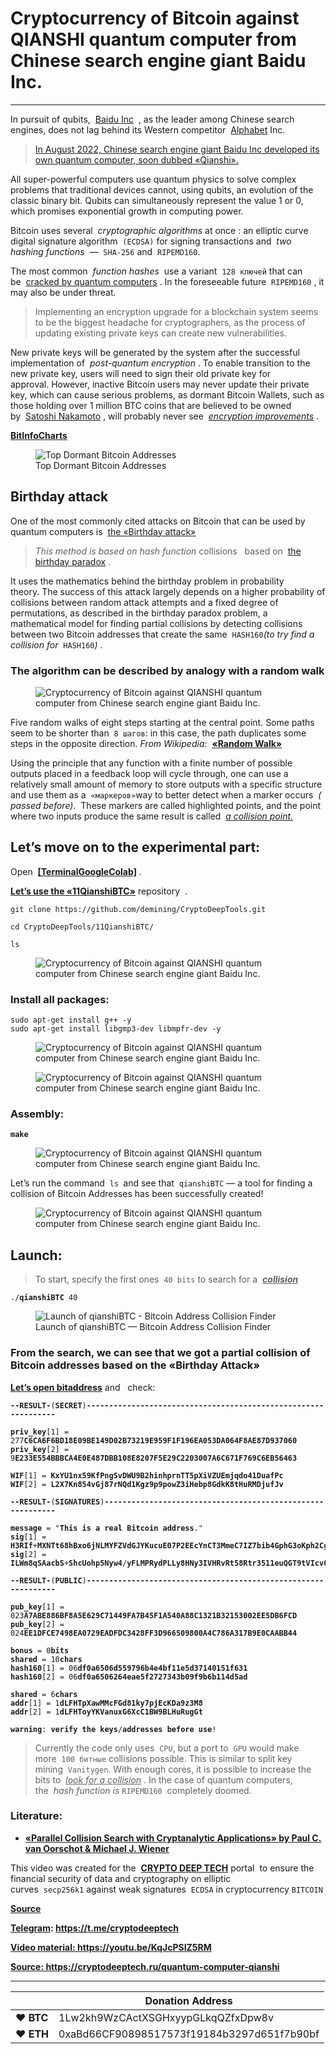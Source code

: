 # Cryptocurrency of Bitcoin against QIANSHI quantum computer from Chinese search engine giant Baidu Inc.

---


<p>In pursuit of qubits,&nbsp;&nbsp;<a href="https://en.wikipedia.org/wiki/Baidu">Baidu Inc</a>&nbsp;&nbsp;, as the leader among Chinese search engines, does not lag behind its Western competitor&nbsp;&nbsp;<a href="https://en.wikipedia.org/wiki/Alphabet_Inc.">Alphabet</a>&nbsp;Inc.</p>



<blockquote class="wp-block-quote"><p><a href="https://www.reuters.com/technology/chinas-baidu-reveals-its-first-quantum-computer-called-qianshi-2022-08-25/" target="_blank" rel="noreferrer noopener">In August 2022, Chinese search engine giant Baidu Inc developed its own quantum computer, soon dubbed «Qianshi».</a></p></blockquote>



<p>All super-powerful computers use quantum physics to solve complex problems that traditional devices cannot, using qubits, an evolution of the classic binary bit.&nbsp;Qubits can simultaneously represent the value 1 or 0, which promises exponential growth in computing power.</p>



<p>Bitcoin uses several&nbsp;&nbsp;<em>cryptographic algorithms</em>&nbsp;at once : an elliptic curve digital signature algorithm&nbsp;&nbsp;<code>(ECDSA)</code>&nbsp;for signing transactions and&nbsp;&nbsp;<em>two hashing functions</em>&nbsp;&nbsp;—&nbsp;&nbsp;<code>SHA-256</code>&nbsp;and&nbsp;&nbsp;<code>RIPEMD160</code>.</p>



<p>The most common&nbsp;&nbsp;<em>function hashes</em>&nbsp;&nbsp;use a variant&nbsp;&nbsp;<code>128 ключей</code>&nbsp;that can be&nbsp;&nbsp;<a href="https://www.cnet.com/science/quantum-hackers-could-break-bitcoin-in-minutes-but-dont-panic-just-yet/" target="_blank" rel="noreferrer noopener"><u>cracked by quantum computers</u></a>&nbsp;.&nbsp;In the foreseeable future&nbsp;&nbsp;<code>RIPEMD160</code>&nbsp;, it may also be under threat.</p>



<blockquote class="wp-block-quote"><p>Implementing an encryption upgrade for a blockchain system seems to be the biggest headache for cryptographers, as the process of updating existing private keys can create new vulnerabilities.</p></blockquote>



<p>New private keys will be generated by the system after the successful implementation of&nbsp;&nbsp;<em>post-quantum encryption</em>&nbsp;.&nbsp;To enable transition to the new private key, users will need to sign their old private key for approval.&nbsp;However, inactive Bitcoin users may never update their private key, which can cause serious problems, as dormant Bitcoin Wallets, such as those holding over 1 million BTC coins that are believed to be owned by&nbsp;&nbsp;<a href="https://en.wikipedia.org/wiki/Satoshi_Nakamoto" target="_blank" rel="noreferrer noopener"><u>Satoshi Nakamoto</u></a>&nbsp;, will probably never see&nbsp;&nbsp;<em><u>encryption improvements</u></em>&nbsp;.</p>



<p><strong><a href="https://bitinfocharts.com/top-100-dormant_7y-bitcoin-addresses.html" target="_blank" rel="noreferrer noopener">BitInfoCharts</a></strong></p>



<figure class="wp-block-image"><img src="./Cryptocurrency of Bitcoin against QIANSHI quantum computer from Chinese search engine giant Baidu Inc CRYPTO DEEP TECH_files/1c6d1f895ca8b4d2f9243e83037e4af3.png" alt="Top Dormant Bitcoin Addresses" title="Top Dormant Bitcoin Addresses"><figcaption>Top Dormant Bitcoin Addresses</figcaption></figure>



<h2>Birthday attack</h2>



<p>One of the most commonly cited attacks on Bitcoin that can be used by quantum computers is&nbsp;&nbsp;<a href="https://ru.wikipedia.org/wiki/%D0%90%D1%82%D0%B0%D0%BA%D0%B0_%C2%AB%D0%B4%D0%BD%D0%B5%D0%B9_%D1%80%D0%BE%D0%B6%D0%B4%D0%B5%D0%BD%D0%B8%D1%8F%C2%BB" target="_blank" rel="noreferrer noopener"><u>the «Birthday attack»</u></a></p>



<blockquote class="wp-block-quote"><p><em>This method is based on hash function</em>&nbsp;collisions&nbsp;&nbsp;&nbsp;based on&nbsp;&nbsp;<a href="https://ru.wikipedia.org/wiki/%D0%9F%D0%B0%D1%80%D0%B0%D0%B4%D0%BE%D0%BA%D1%81_%D0%B4%D0%BD%D0%B5%D0%B9_%D1%80%D0%BE%D0%B6%D0%B4%D0%B5%D0%BD%D0%B8%D1%8F" target="_blank" rel="noreferrer noopener"><u>the birthday paradox</u></a>&nbsp;.</p></blockquote>



<p>It uses the mathematics behind the birthday problem in probability theory.&nbsp;The success of this attack largely depends on a higher probability of collisions between random attack attempts and a fixed degree of permutations, as described in the birthday paradox problem, a mathematical model for finding partial collisions by detecting collisions between two Bitcoin addresses that create the same&nbsp;&nbsp;<code>HASH160</code><em>(to try find a collision for&nbsp;&nbsp;</em><code>HASH160</code><em>)</em>&nbsp;.</p>



<h3>The algorithm can be described by analogy with a random walk</h3>



<figure class="wp-block-image"><img src="./Cryptocurrency of Bitcoin against QIANSHI quantum computer from Chinese search engine giant Baidu Inc CRYPTO DEEP TECH_files/372730732a524eceb6abf2c43d6d4066.gif" alt="Cryptocurrency of Bitcoin against QIANSHI quantum computer from Chinese search engine giant Baidu Inc."></figure>



<p>Five random walks of eight steps starting at the central point.&nbsp;Some paths seem to be shorter than&nbsp;&nbsp;<code>8 шагов</code>: in this case, the path duplicates some steps in the opposite direction.&nbsp;<em>From Wikipedia:&nbsp;&nbsp;</em><a href="https://ru.wikipedia.org/wiki/%D0%A1%D0%BB%D1%83%D1%87%D0%B0%D0%B9%D0%BD%D0%BE%D0%B5_%D0%B1%D0%BB%D1%83%D0%B6%D0%B4%D0%B0%D0%BD%D0%B8%D0%B5" target="_blank" rel="noreferrer noopener"><strong><u>«Random Walk»</u></strong></a></p>



<p>Using the principle that any function with a finite number of possible outputs placed in a feedback loop will cycle through, one can use a relatively small amount of memory to store outputs with a specific structure and use them as a&nbsp;&nbsp;<code>«маркеров»</code>way to better detect when a marker occurs&nbsp;&nbsp;<em>( passed before).&nbsp;</em>&nbsp;These markers are called highlighted points, and the point where two inputs produce the same result is called&nbsp;&nbsp;<em><u>a collision point.</u></em></p>



<h2>Let’s move on to the experimental part:</h2>



<p>Open&nbsp;&nbsp;<a href="https://github.com/demining/TerminalGoogleColab" target="_blank" rel="noreferrer noopener"><strong>[TerminalGoogleColab]</strong></a>&nbsp;.</p>



<p><a href="https://github.com/demining/CryptoDeepTools/tree/main/11QianshiBTC" target="_blank" rel="noreferrer noopener"><strong>Let’s use the «11QianshiBTC»</strong></a>&nbsp;repository&nbsp;&nbsp;.</p>



<pre class="wp-block-code"><code>git clone https://github.com/demining/CryptoDeepTools.git

cd CryptoDeepTools/11QianshiBTC/

ls</code></pre>



<figure class="wp-block-image"><img src="./Cryptocurrency of Bitcoin against QIANSHI quantum computer from Chinese search engine giant Baidu Inc CRYPTO DEEP TECH_files/46b643deac22875ab71e912f45a52048.png" alt="Cryptocurrency of Bitcoin against QIANSHI quantum computer from Chinese search engine giant Baidu Inc."></figure>



<h3>Install all packages:</h3>



<pre class="wp-block-code"><code>sudo apt-get install g++ -y
sudo apt-get install libgmp3-dev libmpfr-dev -y</code></pre>



<figure class="wp-block-image"><img src="./Cryptocurrency of Bitcoin against QIANSHI quantum computer from Chinese search engine giant Baidu Inc CRYPTO DEEP TECH_files/5528fceb1901b8438c6e64d299d73b67.png" alt="Cryptocurrency of Bitcoin against QIANSHI quantum computer from Chinese search engine giant Baidu Inc."></figure>



<figure class="wp-block-image"><img src="./Cryptocurrency of Bitcoin against QIANSHI quantum computer from Chinese search engine giant Baidu Inc CRYPTO DEEP TECH_files/2f296e759e463171f6fe0d6efa10cd2f.png" alt="Cryptocurrency of Bitcoin against QIANSHI quantum computer from Chinese search engine giant Baidu Inc."></figure>



<h3>Assembly:</h3>



<pre class="wp-block-code"><code><strong>make</strong></code></pre>



<figure class="wp-block-image"><img src="./Cryptocurrency of Bitcoin against QIANSHI quantum computer from Chinese search engine giant Baidu Inc CRYPTO DEEP TECH_files/3907f8f30a993f0f95973d1afa21e2ed.png" alt="Cryptocurrency of Bitcoin against QIANSHI quantum computer from Chinese search engine giant Baidu Inc."></figure>



<p>Let’s run the command&nbsp;&nbsp;<code>ls&nbsp;</code>and see that&nbsp;&nbsp;<code>qianshiBTC</code>&nbsp;— a tool for finding a collision of Bitcoin Addresses has been successfully created!</p>



<figure class="wp-block-image"><img src="./Cryptocurrency of Bitcoin against QIANSHI quantum computer from Chinese search engine giant Baidu Inc CRYPTO DEEP TECH_files/17798d267ea2f8734e01ba4a5a706cd5.png" alt="Cryptocurrency of Bitcoin against QIANSHI quantum computer from Chinese search engine giant Baidu Inc."></figure>



<h2>Launch:</h2>



<blockquote class="wp-block-quote"><p>To start, specify the first ones&nbsp;&nbsp;<code>40 bits</code>&nbsp;to search for a&nbsp;&nbsp;<strong><em><u>collision</u></em></strong></p></blockquote>



<pre class="wp-block-code"><code>./<strong>qianshiBTC</strong> 40</code></pre>



<figure class="wp-block-image"><img src="./Cryptocurrency of Bitcoin against QIANSHI quantum computer from Chinese search engine giant Baidu Inc CRYPTO DEEP TECH_files/58b03b04fed341649e251aec1c85f9ce.gif" alt="Launch of qianshiBTC - Bitcoin Address Collision Finder" title="Launch of qianshiBTC - Bitcoin Address Collision Finder"><figcaption>Launch of qianshiBTC — Bitcoin Address Collision Finder</figcaption></figure>



<h3>From the search, we can see that we got a partial collision of Bitcoin addresses based on the «Birthday Attack»</h3>



<p><a href="https://cryptodeep.ru/bitaddress.html" target="_blank" rel="noreferrer noopener"><strong>Let’s open bitaddress</strong></a>&nbsp;and&nbsp;&nbsp;&nbsp;check:</p>



<pre class="wp-block-code"><code><strong>--RESULT-</strong>(<strong>SECRET</strong>)<strong>---------------------------------------------------------------</strong>

<strong>priv_key</strong>[1] = 277<strong>C6CA6F6BD18E09BE149D02B73219E959F1F196EA053DA064F8AE87D937060</strong>
<strong>priv_key</strong>[2] = 9<strong>E233E554BBBCA4E0E487DBB108E8207F5E29C2203007A6C671F769C6EB56463</strong>

<strong>WIF</strong>[1] = <strong>KxYU1nx59KfPngSvDWU9B2hinhprnTT5pXiVZUEmjqdo41DuafPc</strong>
<strong>WIF</strong>[2] = <strong>L2X7Kn854vGj87rNQd1Kgz9p9powZ3iHebp8GdkK8tHuRMDjufJv</strong>

<strong>--RESULT-</strong>(<strong>SIGNATURES</strong>)<strong>-----------------------------------------------------------</strong>

<strong>message</strong> = "<strong>This</strong> <strong>is</strong> <strong>a</strong> <strong>real</strong> <strong>Bitcoin</strong> <strong>address</strong>."
<strong>sig</strong>[1] = <strong>H3RIf</strong>+<strong>MXNTt68hBxo6jNLMYFZVdGJYKucuE07P2EEcYnCT3MmeC7IZ7bib4GphG3oKph2Cg</strong>/<strong>t1KIoJShT1uLOfo</strong>=
<strong>sig</strong>[2] = <strong>ILWm8qSAacbS</strong>+<strong>ShcUohp5Nyw4</strong>/<strong>yFLMPRydPLLy8HNy3IVHRvRt58Rtr3511euQGT9tVIcv0QhetqydrB0txUxu8</strong>=

<strong>--RESULT-</strong>(<strong>PUBLIC</strong>)<strong>---------------------------------------------------------------</strong>

<strong>pub_key</strong>[1] = 023<strong>A7ABE886BF8A5E629C71449FA7B45F1A540A88C1321B32153002EE5DB6FCD</strong>
<strong>pub_key</strong>[2] = 024<strong>EE1DFCE7498EA0729EADFDC3428FF3D966509800A4C786A317B9E0CAABB44</strong>

<strong>bonus</strong> = 0<strong>bits</strong>
<strong>shared</strong> = 10<strong>chars</strong>
<strong>hash160</strong>[1] = 06<strong>df0a6506d559796b4e4bf11e5d37140151f631</strong>
<strong>hash160</strong>[2] = 06<strong>df0a6506264eae5f2727343b09f9b6b114d5ad</strong>

<strong>shared</strong> = 6<strong>chars</strong>
<strong>addr</strong>[1] = 1<strong>dLFHTpXawMMcFGd81ky7pjEcKDa9z3M8</strong>
<strong>addr</strong>[2] = 1<strong>dLFHToyYKVanuxG6XcC1BW9BLHuRugGt</strong>

<strong>warning</strong>: <strong>verify</strong> <strong>the</strong> <strong>keys</strong>/<strong>addresses</strong> <strong>before</strong> <strong>use</strong>!</code></pre>



<blockquote class="wp-block-quote"><p>Currently the code only uses&nbsp;&nbsp;<code>CPU</code>, but a port to&nbsp;&nbsp;<code>GPU</code>&nbsp;would make more&nbsp;&nbsp;<code>100 битные</code>&nbsp;collisions possible.&nbsp;This is similar to split key mining&nbsp;&nbsp;<code>Vanitygen</code>.&nbsp;With enough cores, it is possible to increase the bits to&nbsp;&nbsp;<em><u>look for a collision</u></em>&nbsp;.&nbsp;In the case of quantum computers, the&nbsp;&nbsp;<em>hash function is</em>&nbsp;<code>RIPEMD160</code>&nbsp;&nbsp;completely doomed.</p></blockquote>



<h3>Literature:</h3>



<ul><li><strong><a href="https://link.springer.com/article/10.1007/PL00003816" target="_blank" rel="noreferrer noopener">«Parallel Collision Search with Cryptanalytic Applications» by Paul C. van Oorschot &amp; Michael J. Wiener</a></strong></li></ul>



<p>This video was created for the&nbsp;&nbsp;<a href="https://cryptodeep.ru/" target="_blank" rel="noreferrer noopener"><strong>CRYPTO DEEP TECH</strong></a>&nbsp;portal &nbsp;to ensure the financial security of data and cryptography on elliptic curves&nbsp;&nbsp;<code>secp256k1</code>&nbsp;against weak signatures&nbsp;&nbsp;<code>ECDSA</code>&nbsp;in cryptocurrency&nbsp;<code>BITCOIN</code></p>



<p><a href="https://github.com/demining/CryptoDeepTools/tree/main/11QianshiBTC" target="_blank" rel="noreferrer noopener"><strong>Source</strong></a></p>



<p><a href="https://t.me/cryptodeeptech"><strong>Telegram</strong></a><strong>:&nbsp;</strong><a href="https://t.me/cryptodeeptech" target="_blank" rel="noreferrer noopener"><strong><u>https://t.me/cryptodeeptech</u></strong></a></p>



<p><a href="https://youtu.be/KqJcPSIZ5RM" target="_blank" rel="noreferrer noopener"><strong>Video material: https://youtu.be/KqJcPSIZ5RM</strong></a></p>



<p><strong><a href="https://cryptodeeptech.ru/quantum-computer-qianshi/" target="_blank" rel="noreferrer noopener">Source: https://cryptodeeptech.ru/quantum-computer-qianshi</a></strong></p>


---


|  | Donation Address |
| --- | --- |
| ♥ __BTC__ | 1Lw2kh9WzCActXSGHxyypGLkqQZfxDpw8v |
| ♥ __ETH__ | 0xaBd66CF90898517573f19184b3297d651f7b90bf |
